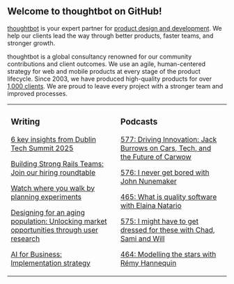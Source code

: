 ## Welcome to thoughtbot on GitHub!

[thoughtbot][1] is your expert partner for [product design and development][2].
We help our clients lead the way through better products, faster teams, and stronger growth.

thoughtbot is a global consultancy renowned for our community contributions and
client outcomes. We use an agile, human-centered strategy for web and mobile
products at every stage of the product lifecycle. Since 2003, we have produced
high-quality products for over [1,000 clients][3]. We are proud to leave every
project with a stronger team and improved processes.

<table><tr><td valign="top" width="50%">

### Writing

<!-- blog starts -->
[6 key insights from Dublin Tech Summit 2025](https://feed.thoughtbot.com/link/24077/17046380/6-key-insights-from-dublin-tech-summit-2025)

[Building Strong Rails Teams: Join our hiring roundtable](https://feed.thoughtbot.com/link/24077/17045063/building-strong-rails-teams-join-our-hiring-roundtable)

[Watch where you walk by planning experiments](https://feed.thoughtbot.com/link/24077/17045064/watch-where-you-walk-by-planning-experiments)

[Designing for an aging population: Unlocking market opportunities through user research](https://feed.thoughtbot.com/link/24077/17044367/designing-for-the-aging-population-unlocking-market-opportunities-through-user-research)

[AI for Business: Implementation strategy](https://feed.thoughtbot.com/link/24077/17044368/ai-for-business-implementation-strategy)

<!-- blog ends -->
</td><td valign="top" width="50%">

### Podcasts

<!-- podcasts starts -->
[577: Driving Innovation: Jack Burrows on Cars, Tech, and the Future of Carwow](https://podcast.thoughtbot.com/577)

[576: I never get bored with John Nunemaker](https://podcast.thoughtbot.com/576)

[465: What is quality software with Elaina Natario](https://bikeshed.thoughtbot.com/465)

[575: I might have to get dressed for these with Chad, Sami and Will](https://podcast.thoughtbot.com/575)

[464: Modelling the stars with Rémy Hannequin](https://bikeshed.thoughtbot.com/464)

<!-- podcasts ends -->
</td></tr></table>

[1]: https://thoughtbot.com
[2]: https://thoughtbot.com/services
[3]: https://thoughtbot.com/case-studies
